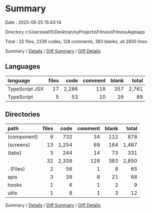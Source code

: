 # Summary

Date : 2025-05-25 15:43:14

Directory c:\\Users\\eeli5\\Desktop\\myProjects\\Fitness\\FitnessApp\\app

Total : 32 files,  2339 codes, 128 comments, 383 blanks, all 2850 lines

Summary / [Details](details.md) / [Diff Summary](diff.md) / [Diff Details](diff-details.md)

## Languages
| language | files | code | comment | blank | total |
| :--- | ---: | ---: | ---: | ---: | ---: |
| TypeScript JSX | 27 | 2,286 | 118 | 357 | 2,761 |
| TypeScript | 5 | 53 | 10 | 26 | 89 |

## Directories
| path | files | code | comment | blank | total |
| :--- | ---: | ---: | ---: | ---: | ---: |
| (component) | 9 | 732 | 34 | 112 | 878 |
| (screens) | 13 | 1,254 | 69 | 164 | 1,487 |
| (tabs) | 3 | 244 | 14 | 73 | 331 |
| . | 32 | 2,339 | 128 | 383 | 2,850 |
| . (Files) | 2 | 56 | 1 | 8 | 65 |
| apis | 3 | 39 | 8 | 21 | 68 |
| hooks | 1 | 6 | 1 | 2 | 9 |
| utils | 1 | 8 | 1 | 3 | 12 |

Summary / [Details](details.md) / [Diff Summary](diff.md) / [Diff Details](diff-details.md)
